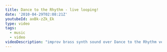 ```yaml
---
title: Dance to the Rhythm - live looping!
date: '2010-04-29T02:08:21Z'
youtubeId: axBk-zZk_Ek
type: video
tags:
  - music
  - video
videoDescription: "improv brass synth sound over Dance to the Rhythm verse and chorus - Captured Live on Ustream at http://www.ustream.tv/channel/ian-c-anderson-live\r\n\r\nFor more of my original music head over to:\r\nhttp://music.iancanderson.com\r\n\r\nOr my blog at:\r\nhttp://www.iancanderson.net"
---
```


